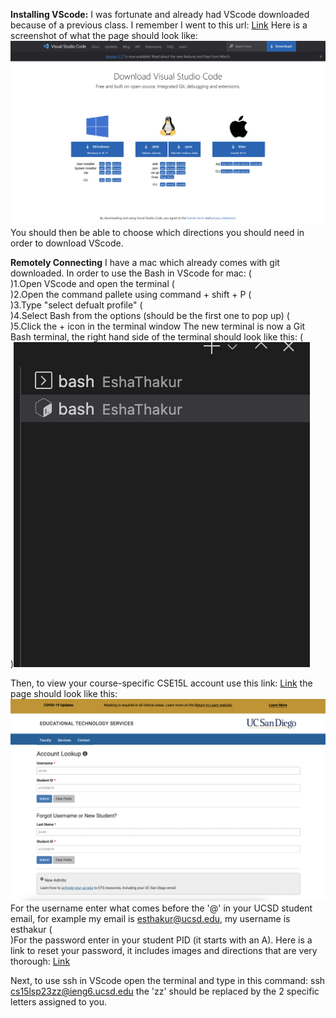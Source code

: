 **Installing VScode:** I was fortunate and already had VScode downloaded because of a previous class. I remember I went to this url: [Link](https://code.visualstudio.com/download)
Here is a screenshot of what the page should look like:![Image](VScode.png)
You should then be able to choose which directions you should need in order to download VScode.

**Remotely Connecting** I have a mac which already comes with git downloaded. In order to use the Bash in VScode for mac:
 ( <br> )1.Open VScode and open the terminal
 ( <br> )2.Open the command pallete using command + shift + P
 ( <br> )3.Type "select defualt profile"
 ( <br> )4.Select Bash from the options (should be the first one to pop up)
 ( <br> )5.Click the + icon in the terminal window
The new terminal is now a Git Bash terminal, the right hand side of the terminal should look like this: 
 ( <br> )![Image](Bash.png)

Then, to view your course-specific CSE15L account use this link: [Link](https://sdacs.ucsd.edu/~icc/index.php) the page should look like this: 
![Image](AcctPage.png)
For the username enter what comes before the '@' in your UCSD student email, for example my email is esthakur@ucsd.edu, my username is esthakur
( <br> )For the password enter in your student PID (it starts with an A). Here is a link to reset your password, it includes images and directions that are very thorough: [Link](https://drive.google.com/file/d/17IDZn8Qq7Q0RkYMxdiIR0o6HJ3B5YqSW/view)


Next, to use ssh in VScode open the terminal and type in this command: ssh cs15lsp23zz@ieng6.ucsd.edu
the 'zz' should be replaced by the 2 specific letters assigned to you. 



